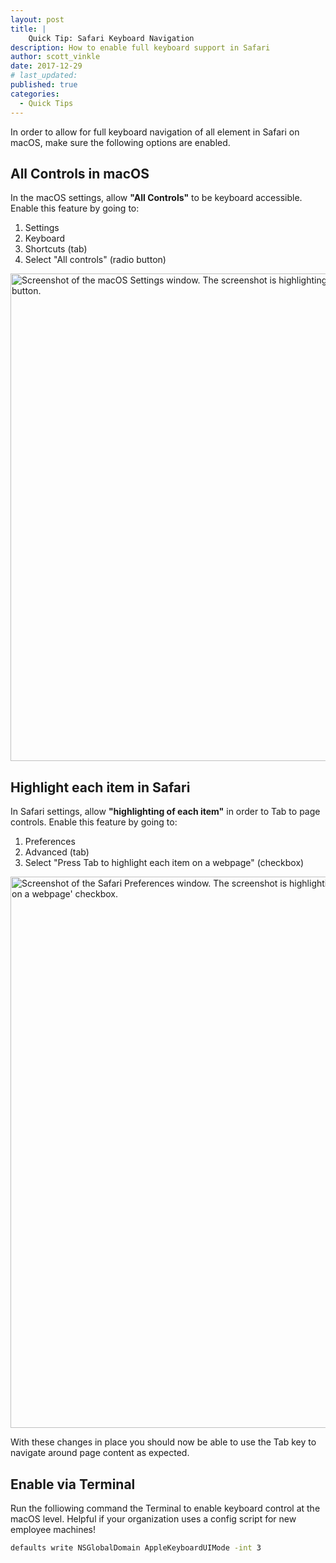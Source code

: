 ```yaml
---
layout: post
title: |
    Quick Tip: Safari Keyboard Navigation
description: How to enable full keyboard support in Safari
author: scott_vinkle
date: 2017-12-29
# last_updated:
published: true
categories:
  - Quick Tips
---
```

In order to allow for full keyboard navigation of all element in Safari on macOS, make sure the following options are enabled.

## All Controls in macOS

In the macOS settings, allow **"All Controls"** to be keyboard accessible.  Enable this feature by going to:

1. Settings
2. Keyboard
3. Shortcuts (tab)
4. Select "All controls" (radio button)

<img width="780" alt="Screenshot of the macOS Settings window. The screenshot is highlighting the selection of the 'All controls' radio button." src="https://user-images.githubusercontent.com/1392632/34268380-79798d34-e64e-11e7-817c-d069ee0210e0.png">

## Highlight each item in Safari 

In Safari settings, allow **"highlighting of each item"** in order to Tab to page controls.  Enable this feature by going to:

1. Preferences
2. Advanced (tab)
3. Select "Press Tab to highlight each item on a webpage" (checkbox)

<img width="882" alt="Screenshot of the Safari Preferences window. The screenshot is highlighting the selection of the 'Press Tab to highlight each item on a webpage' checkbox." src="https://user-images.githubusercontent.com/1392632/34269782-9fcdc5d6-e653-11e7-9adc-6bf1c04185b3.png">

With these changes in place you should now be able to use the Tab key to navigate around page content as expected.

## Enable via Terminal

Run the folliowing command the Terminal to enable keyboard control at the macOS level. Helpful if your organization uses a config script for new employee machines!

```bash
defaults write NSGlobalDomain AppleKeyboardUIMode -int 3
```
